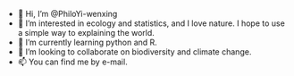 - 👋 Hi, I’m @PhiloYi-wenxing
- 👀 I’m interested in ecology and statistics, and I love nature. I hope to use a simple way to explaining the world.
- 🌱 I’m currently learning python and R.
- 💞️ I’m looking to collaborate on biodiversity and climate change.
- 📫 You can find me by e-mail.

<!---
PhiloYi-wenxing/PhiloYi-wenxing is a ✨ special ✨ repository because its `README.md` (this file) appears on your GitHub profile.
You can click the Preview link to take a look at your changes.
--->
